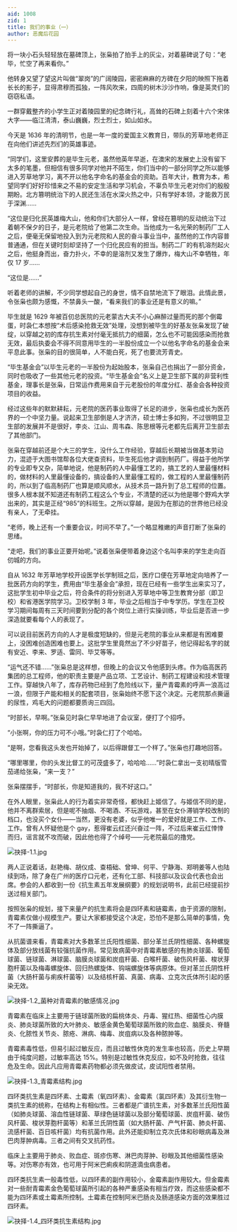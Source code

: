 ```yaml
---
aid: 1008
zid: 1
title: 我们的事业（一）
author: 恶魔后花园
---
```


将一块小石头轻轻放在墓碑顶上，张枭拍了拍手上的灰尘，对着墓碑说了句：“老毕，忙空了再来看你。”

他转身又望了望这片叫做“翠岗”的广阔陵园，密密麻麻的方碑在夕阳的映照下拖着长长的影子，显得肃穆而孤独，一阵风吹来，四周的树木沙沙作响，像是英灵们的窃窃私语。

一群穿戴整齐的小学生正对着陵园里的纪念碑行礼，高耸的石碑上刻着十六个宋体大字——临江清清，泰山巍巍，烈士烈士，如山如水。

今天是 1636 年的清明节，也是一年一度的爱国主义教育日，带队的芳草地老师正在向他们讲述先烈们的英雄事迹。

“同学们，这里安葬的是毕生元老，虽然他英年早逝，在澳宋的发展史上没有留下太多的笔墨，但相信有很多同学对他并不陌生，你们当中的一部分同学之所以能够进入芳草地学习，离不开以他名字命名的基金会的资助。百年大计，教育为本，希望同学们好好珍惜来之不易的安定生活和学习机会，不辜负毕生元老对你们的殷殷期盼。北方篡明统治下的人民还生活在水深火热之中，只有学好本领，才能救万民于深渊……

“这位是归化民英雄梅大山，他和你们大部分人一样，曾经在篡明的反动统治下过着朝不保夕的日子，是元老院给了他第二次生命。当他成为一名光荣的制药厂工人之后，便毫无保留地投入到为元老院和人民的奋斗事业当中，虽然他的工作内容普普通通，但在关键时刻却坚持了一个归化民应有的担当。制药二厂的有机溶剂起火之后，他挺身而出，奋力扑火，不幸的是溶剂又发生了爆炸，梅大山不幸牺牲，年仅 17 岁……

“这位是……”

听着老师的讲解，不少同学想起自己的身世，情不自禁地流下了眼泪。此情此景，令张枭也颇为感慨，不禁鼻头一酸，“看来我们的事业还是有意义的嘛。”

毕生就是 1629 年被百仞总医院的元老蒙古大夫不小心麻醉过量而死的那个倒霉蛋，时袅仁本想按“术后感染抢救无效”处理，没想到被毕生的好基友张枭发现了破绽，以穿越之初的库存抗生素对付毫无抵抗力的细菌，怎么也不可能因感染而抢救无效，最后执委会不得不同意用毕生的一半股份成立一个以他名字命名的基金会来平息此事。张枭的目的很简单，人不能白死，死了也要流芳青史。

“毕生基金会”以毕生元老的一半股份为起始股本，张枭自己也捐出了一部分资金，同时也吸收了一些其他元老的投资。“毕生基金会”名义上是卫生部下属的非营利性基金，理事长是张枭，日常运作费用来自于元老股份的年度分红、基金会各种投资项目的收益。

经过这些年的默默耕耘，元老院的医药事业取得了长足的进步，张枭也成长为医药界的一个中坚力量。说起来卫生部倒是人才济济，硕士博士多如狗，不过很明显卫生部的发展并不是很好，李炎、江山、周韦森、陈思根等元老都先后离开卫生部去了其他部门。

张枭在穿越前还是个大三的学生，没什么工作经验，穿越后长期被当做基本劳动力，混迹于大图书馆帮各位大佬查资料，毕生死后他才调到制药厂。得益于他所学的专业即专又杂，简单地说，他是制药的人中最懂工艺的，搞工艺的人里最懂材料的，做材料的人里最懂设备的，搞设备的人里最懂工程的，做工程的人里最懂制药的，所以到了临高制药厂也算是顺风顺水，从技术员一路升到了总工程师的位置。很多人根本就不知道还有制药工程这么个专业，不清楚的还以为他是哪个野鸡大学出来的，其实是正经“985”的科班生。之所以穿越，是因为在那边的世界他已经没有亲人，了无牵挂。

“老师，晚上还有一个重要会议，时间不早了。”一个略显稚嫩的声音打断了张枭的思绪。

“走吧，我们的事业正要开始呢。”说着张枭便带着身边这个名叫李来的学生走向百仞城的方向。

自从 1632 年芳草地学校开设医学长学制班之后，医疗口便在芳草地定向培养了一批医药方向的学生，费用由“毕生基金会”承担，现在已经有一些学生出来实习了，这批学生初中毕业之后，符合条件的将分别进入芳草地中等卫生教育分部（即卫校）和省港医学院学习。卫校学制 3 年，毕业之后相当于中专学历。学生在卫校学习期间每周有三天时间要到分配的各个岗位上进行实操训练，毕业后是否进一步深造就要看每个人的表现了。

可以说目前医药方向的人才是极度短缺的，但是元老院的事业从来都是有困难要上，没困难创造困难也要上。这批学生里竟然出了不少好苗子，他记得起名字的就有安近、李来、罗适、雷同、毕艾等等。

“运气还不错……”张枭总是这样想，但晚上的会议又令他感到头疼。作为临高医药集团的总工程师，他的职责主要是产品立项、工艺设计、制药工程建设和技术管理工作。穿越快八年了，库存药物已经到了危险线以下，量产青霉素的呼声一浪高过一浪，但限于产能和相关的配套项目，张枭始终不愿下这个决定。元老院那点撕逼的尿性，鸡毛大的问题都要质询三四回。

“时部长，早啊。”张枭见时袅仁早早地进了会议室，便打了个招呼。

“小张啊，你的压力可不小哦。”时袅仁打了个哈哈。

“是啊，您看我这头发也开始掉了，以后得跟督工一个样了。”张枭也打趣地回答。

“哪里哪里，你的头发比督工的可茂盛多了，哈哈哈……”时袅仁拿出一支初晴版雪茄递给张枭，“来一支？”

张枭摆摆手，“时部长，你是知道我的，我不好这口。”

在外人眼里，张枭此人的行为着实非常奇怪，都快赶上姬信了。与姬信不同的是，他并不离群索居，但是呢不抽烟、不喝酒、不玩游戏，甚至在女仆滞销学校改制的档口，也没买个女仆——当然，更没有老婆，似乎他唯一的爱好就是工作、工作、工作。曾有人怀疑他是个 gay，惹得崔云红还兴奋过一阵，不过后来崔云红悻悻而归，谣言就不攻而破，因此他也得了个绰号——元老院最后的撸党。

![抉择-1.1.jpg](/1008/抉择-1.1.jpg)

两人正说着话，赵艳梅、胡仪成、查梧础、曾坤、何平、宁静海、郑明姜等人也陆续到场，除了身在广州的医疗口元老，还有化工部、科技部以及议会代表也会出席。参会的人都收到一份《抗生素五年发展纲要》的规划说明书，此前已经提前抄送过相关部门。

按照张枭的规划，接下来量产的抗生素将会是四环素和链霉素，由于资源的限制，青霉素仅做小规模生产。要让大家都接受这个决定，恐怕不是那么简单的事情，免不了一阵撕逼了。

从抗菌谱来看，青霉素对大多数革兰氏阳性细菌、部分革兰氏阴性细菌、各种螺旋体及部分放线菌有较强抗菌作用。常见致病菌中对青霉素敏感的有肺炎球菌、葡萄球菌、链球菌、淋球菌、脑膜炎球菌和炭疽杆菌、白喉杆菌、破伤风杆菌、梭状芽胞杆菌以及梅毒螺旋体、回归热螺旋体、钩端螺旋体等病原体。但对革兰氏阴性杆菌（大肠杆菌与痢疾杆菌等）以及结核杆菌、真菌、病毒、立克次氏体所引起的感染无效。

![抉择-1.2_菌种对青霉素的敏感情况.jpg](/1008/抉择-1.2_菌种对青霉素的敏感情况.jpg)

青霉素在临床上主要用于链球菌所致的扁桃体炎、丹毒、猩红热、细菌性心内膜炎、肺炎球菌所致的大叶肺炎、敏感金黄色葡萄球菌所致的败血症、脑膜炎、脊髓炎、化脓性关节炎、脓疮、淋病、梅毒、炭疽病以及各种脓肿等。

青霉素毒性低，但易引起过敏反应，而且过敏性休克的发生率也较高，历史上早期由于纯度问题，过敏率高达 15%。特别是过敏性休克反应，如不及时抢救，往往危及生命。因此凡应用青霉素药物都必须先做皮试，皮试阳性者禁用。

![抉择-1.3_青霉素结构.jpg](/1008/抉择-1.3_青霉素结构.jpg)

四环类抗生素是四环素、土霉素（氧四环素）、金霉素（氯四环素）及其衍生物一类抗生素的统称，在结构上有相似性。三者都是广谱抗生素，对多数革兰氏阳性菌（如肺炎球菌、溶血性链球菌、草绿色链球菌以及部分葡萄球菌、炭疽杆菌、破伤风杆菌、梭状芽胞杆菌等）和革兰氏阴性菌（如大肠杆菌、产气杆菌、肺炎杆菌、流感杆菌、百日咳杆菌）均有抗菌作用。此外还能抑制立克次氏体和砂眼病毒及淋巴肉芽肿病毒。三者之间有交叉抗药性。

临床上主要用于肺炎、败血症、斑疹伤寒、淋巴肉芽肿、砂眼及其他细菌性感染等。对伤寒亦有效，也可用于阿米巴痢疾和阴道滴虫病患者。

四环类抗生素一般毒性低，以四环素的副作用较小，金霉素副作用较大。但金霉素对一些耐青霉素金色葡萄球菌所引起的各种严重感染有相当疗效，而这些感染都不能为四环素或土霉素所控制。土霉素在控制阿米巴肠炎及肠道感染方面的效果胜过四环素。

![抉择-1.4_四环类抗生素结构.jpg](/1008/抉择-1.4_四环类抗生素结构.jpg)
